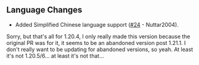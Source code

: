 ## Language Changes
- Added Simplified Chinese language support ([#24](https://github.com/MerchantPug/bovines-and-buttercups/pull/24) - Nuttar2004).

Sorry, but that's all for 1.20.4, I only really made this version because the original PR was for it, it seems to be an abandoned version post 1.21.1. I don't really want to be updating for abandoned versions, so yeah. At least it's not 1.20.5/6... at least it's not that...